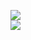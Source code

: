 [![](https://img.shields.io/badge/Made%20With-Github%20Spray-lightgrey.svg?style=for-the-badge&logo=github)](https://github.com/Annihil/github-spray#16029)  
[![](https://i.imgur.com/2DrTn0Z.gif)](https://github.com/Annihil/github-spray)
